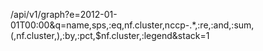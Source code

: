 
/api/v1/graph?e=2012-01-01T00:00&q=name,sps,:eq,nf.cluster,nccp-.*,:re,:and,:sum,(,nf.cluster,),:by,:pct,$nf.cluster,:legend&stack=1

